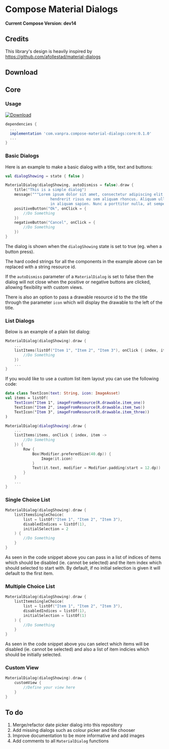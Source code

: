 # Compose Material Dialogs

**Current Compose Version: dev14**

## Credits

This library's design is heavily inspired by https://github.com/afollestad/material-dialogs

## Download

## Core

### Usage

[ ![Download](https://api.bintray.com/packages/vanpra/maven/compose-material-dialogs:core/images/download.svg?version=0.1.0) ](https://bintray.com/vanpra/maven/compose-material-dialogs:core/0.1.0/link)

```gradle
dependencies {
  ...
  implementation 'com.vanpra.compose-material-dialogs:core:0.1.0'
  ...
}
```

### Basic Dialogs

Here is an example to make a basic dialog with a title, text and buttons:

```kotlin
val dialogShowing = state { false }

MaterialDialog(dialogShowing, autoDismiss = false).draw {
    title("This is a simple dialog")
    message("""Lorem ipsum dolor sit amet, consectetur adipiscing elit. Vestibulum
                    hendrerit risus eu sem aliquam rhoncus. Aliquam ullamcorper tincidunt elit,
                    in aliquam sapien. Nunc a porttitor nulla, at semper orci.""")
    positiveButton("Ok", onClick = { 
        //Do Something
    })
    negativeButton("Cancel", onClick = { 
        //Do Something
    })
}
```

The dialog is shown when the `dialogShowing` state is set to true (eg. when a button press). 

The hard coded strings for all the components in the example above can be replaced with a string resource id. 

If the `autoDismiss` parameter of a `MaterialDialog`  is set to false then the dialog will not close when the positive or negative buttons are clicked, allowing flexibility with custom views.

There is also an option to pass a drawable resource id to the the title through the parameter `icon` which will display the drawable to the left of the title.

### List Dialogs

Below is an example of a plain list dialog:

```kotlin
MaterialDialog(dialogShowing).draw {
    ...
    listItems(listOf("Item 1", "Item 2", "Item 3"), onClick { index, item ->
        //Do Something
    })
    ...
}
```



If you would like to use a custom list item layout you can use the following code:

```kotlin
data class TextIcon(text: String, icon: ImageAsset)
val items = listOf(
    TextIcon("Item 1", imageFromResource(R.drawable.item_one))
    TextIcon("Item 2", imageFromResource(R.drawable.item_two))
    TextIcon("Item 3", imageFromResource(R.drawable.item_three))
)

MaterialDialog(dialogShowing).draw {
    ...
    listItems(items, onClick { index, item ->
        //Do Something
    }) {
        Row {
            Box(Modifier.preferedSize(40.dp)) {
                Image(it.icon)
            }
            Text(it.text, modifier = Modifier.padding(start = 12.dp))
        }
    }
	...
}
```

### Single Choice List

```kotlin
MaterialDialog(dialogShowing).draw {
    listItemsSingleChoice(
        list = listOf("Item 1", "Item 2", "Item 3"),
        disabledIndices = listOf(1),
        initialSelection = 2
    ) {
        //Do Something
    }
}
```

As seen in the code snippet above you can pass in a list of indices of items which should be disabled (ie. cannot be selected) and the item index which should selected to start with. By default, if no initial selection is given it will default to the first item.

### Multiple Choice List

```kotlin
MaterialDialog(dialogShowing).draw {
    listItemsSingleChoice(
        list = listOf("Item 1", "Item 2", "Item 3"),
        disabledIndices = listOf(1),
        initialSelection = listOf(1)
    ) {
        //Do Something
    }
}
```

As seen in the code snippet above you can select which items will be disabled (ie. cannot be selected) and also a list of item indicies which should be initially selected.

### Custom View

```kotlin
MaterialDialog(dialogShowing).draw {
    customView {
    	//Define your view here
    }
}
```



## To do

1. Merge/refactor date picker dialog into this repository
2. Add missing dialogs such as colour picker and file chooser
3. Improve documentation to be more informative and add images
4. Add comments to all `MaterialDialog` functions